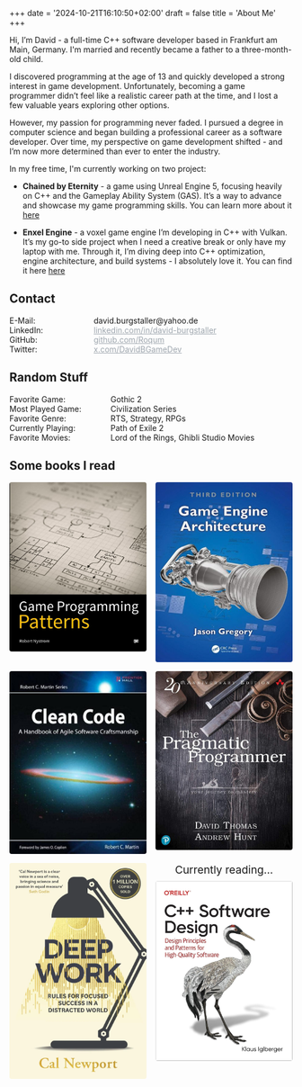 +++
date = '2024-10-21T16:10:50+02:00'
draft = false
title = 'About Me'
+++

Hi, I’m David - a full-time C++ software developer based in Frankfurt am Main, Germany. I'm married and recently became a father to a three-month-old child.

I discovered programming at the age of 13 and quickly developed a strong interest in game development. Unfortunately, becoming a game programmer didn’t feel like a realistic career path at the time, and I lost a few valuable years exploring other options.

However, my passion for programming never faded. I pursued a degree in computer science and began building a professional career as a software developer. Over time, my perspective on game development shifted - and I’m now more determined than ever to enter the industry.

In my free time, I'm currently working on two project:
- **Chained by Eternity** - a game using Unreal Engine 5, focusing heavily on C++ and the Gameplay Ability System (GAS). It’s a way to advance and showcase my game programming skills. You can learn more about it [here](https://www.david-burgstaller.de/project/chainedbyeternity/)

- **Enxel Engine** - a voxel game engine I’m developing in C++ with Vulkan. It’s my go-to side project when I need a creative break or only have my laptop with me. Through it, I’m diving deep into C++ optimization, engine architecture, and build systems - I absolutely love it. You can find it here [here](https://david-burgstaller.de/project/voxelengine/)

## Contact
<div style="display: grid; grid-template-columns: 150px 1fr; ">
  <div>E-Mail:</div>
  <div>david.burgstaller@yahoo.de</div>
  <div>LinkedIn:</div>
  <a href="https://www.linkedin.com/in/david-burgstaller" style="color:rgb(158, 166, 174); text-decoration: underline;">linkedin.com/in/david-burgstaller
  </a>
  <div>GitHub:</div>
  <a href="https://github.com/Roqum" style="color:rgb(158, 166, 174); text-decoration: underline;">github.com/Roqum
  </a>
  <div>Twitter:</div>
  <a href="https://x.com/DavidBGameDev" style="color:rgb(158, 166, 174); text-decoration: underline;">x.com/DavidBGameDev
  </a>
  
</div>

## Random Stuff

<div style="display: grid; grid-template-columns: 180px 1fr; ">
  <div>Favorite Game:</div><div>Gothic 2</div>
  <div>Most Played Game:</div><div>Civilization Series</div>
  <div>Favorite Genre:</div><div>RTS, Strategy, RPGs</div>
  <div>Currently Playing:</div><div>Path of Exile 2</div>
  <div>Favorite Movies:</div><div>Lord of the Rings, Ghibli Studio Movies</div>
</div>

## Some books I read

<section style="display:grid; grid-template-columns:repeat(auto-fill, minmax(160px, 1fr)); gap:1rem;">
    <!-- Book 1 -->
    <a href="https://gameprogrammingpatterns.com/" style="text-align:center; text-decoration:none; color:inherit;">
      <img src="/images/Books/GameDesignPattern.jpg" alt="Book 1 cover" style="width:100%; height:auto; display:block; border-radius:4px;">
    </a>
    <!-- Book 2 -->
    <a href="https://doi.org/10.1201/9781315267845" style="text-align:center; text-decoration:none; color:inherit;">
      <img src="/images/Books/GameEngineArchitecture.jpg" alt="Book 2 cover" style="width:100%; height:auto; display:block; border-radius:4px;">
    </a>
    <!-- Book 3 -->
    <a href="https://example.com/book3" style="text-align:center; text-decoration:none; color:inherit;">
      <img src="/images/Books/cleanCode.jpg" alt="Book 3 cover" style="width:100%; height:auto; display:block; border-radius:4px;">
    </a>
    <!-- Book 4 -->
    <a href="https://example.com/book4" style="text-align:center; text-decoration:none; color:inherit;">
      <img src="/images/Books/PragmaticProgrammer.jpg" alt="Book 4 cover" style="width:100%; height:auto; display:block; border-radius:4px;">
    </a>
    <!-- Book 5 -->
    <a href="https://example.com/book5" style="text-align:center; text-decoration:none; color:inherit;">
      <img src="/images/Books/DeepWork.jpg" alt="Book 5 cover" style="width:100%; height:auto; display:block; border-radius:4px;">
    </a>
    <!-- Book 6 -->
    <a href="/images/ChainedByEternity/AttackMontage.png" style="text-align:center; text-decoration:none; color:inherit;">
      <div style="margin-top:0.0rem; margin-bottom:0.5rem; font-size:1.2rem;">Currently reading...</div>
      <img src="/images/Books/CppDesign.jpg" alt="Book 6 cover" style="width:100%; height:auto; display:block; border-radius:4px;">
    </a>
  </section>